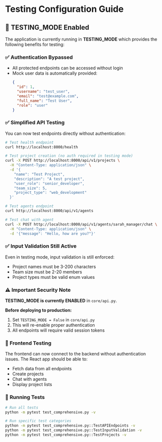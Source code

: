 # Testing Configuration Guide

## 🧪 TESTING_MODE Enabled

The application is currently running in **TESTING_MODE** which provides the following benefits for testing:

### ✅ **Authentication Bypassed**
- All protected endpoints can be accessed without login
- Mock user data is automatically provided:
  ```json
  {
    "id": 1,
    "username": "test_user",
    "email": "test@example.com",
    "full_name": "Test User",
    "role": "user"
  }
  ```

### ✅ **Simplified API Testing**
You can now test endpoints directly without authentication:

```bash
# Test health endpoint
curl http://localhost:8000/health

# Test project creation (no auth required in testing mode)
curl -X POST http://localhost:8000/api/v1/projects \
  -H "Content-Type: application/json" \
  -d '{
    "name": "Test Project",
    "description": "A test project",
    "user_role": "senior_developer",
    "team_size": 5,
    "project_type": "web_development"
  }'

# Test agents endpoint
curl http://localhost:8000/api/v1/agents

# Test chat with agent
curl -X POST http://localhost:8000/api/v1/agents/sarah_manager/chat \
  -H "Content-Type: application/json" \
  -d '{"message": "Hello, how are you?"}'
```

### ✅ **Input Validation Still Active**
Even in testing mode, input validation is still enforced:
- Project names must be 3-200 characters
- Team size must be 2-20 members
- Project types must be valid enum values

### ⚠️ **Important Security Note**
**TESTING_MODE is currently ENABLED** in `core/api.py`. 

**Before deploying to production:**
1. Set `TESTING_MODE = False` in `core/api.py`
2. This will re-enable proper authentication
3. All endpoints will require valid session tokens

### 🚀 **Frontend Testing**
The frontend can now connect to the backend without authentication issues. The React app should be able to:
- Fetch data from all endpoints
- Create projects
- Chat with agents
- Display project lists

### 🧪 **Running Tests**
```bash
# Run all tests
python -m pytest test_comprehensive.py -v

# Run specific test categories
python -m pytest test_comprehensive.py::TestAPIEndpoints -v
python -m pytest test_comprehensive.py::TestInputValidation -v
python -m pytest test_comprehensive.py::TestProjects -v
```
